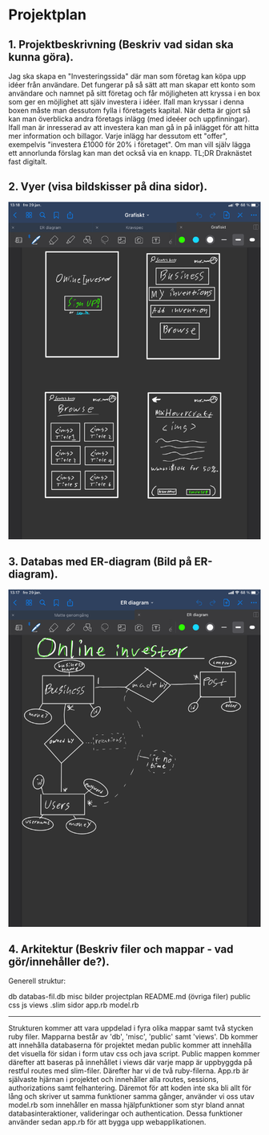 # Projektplan

## 1. Projektbeskrivning (Beskriv vad sidan ska kunna göra).

Jag ska skapa en "Investeringssida" där man som företag kan köpa upp idéer från användare. Det fungerar på så sätt att man skapar ett konto som användare och namnet på sitt företag och får möjligheten att kryssa i en box som ger en möjlighet att själv investera i idéer. Ifall man kryssar i denna boxen måste man dessutom fylla i företagets kapital. När detta är gjort så kan man överblicka andra företags inlägg (med ideéer och uppfinningar). Ifall man är inresserad av att investera kan man gå in på inlägget för att hitta mer information och billagor. Varje inlägg har dessutom ett "offer", exempelvis "investera £1000 för 20% i företaget". Om man vill själv lägga ett annorlunda förslag kan man det också via en knapp. TL;DR Draknästet fast digitalt. 

## 2. Vyer (visa bildskisser på dina sidor).

![Grafiskt](grafiskt.png)

## 3. Databas med ER-diagram (Bild på ER-diagram).

![ER-Diagram](er-diagram.png)

## 4. Arkitektur (Beskriv filer och mappar - vad gör/innehåller de?).

Generell struktur:

db
    databas-fil.db
misc
    bilder
    projectplan
    README.md
    (övriga filer)
public
    css
    js
views
    .slim sidor
app.rb
model.rb

-------

Strukturen kommer att vara uppdelad i fyra olika mappar samt två stycken ruby filer. Mapparna består av 'db', 'misc', 'public' samt 'views'. Db kommer att innehålla databaserna för projektet medan public kommer att innehålla det visuella för sidan i form utav css och java script. Public mappen kommer därefter att baseras på innehållet i views där varje mapp är uppbyggda på restful routes med slim-filer. Därefter har vi de två ruby-filerna. App.rb är självaste hjärnan i projektet och innehåller alla routes, sessions, authorizations samt felhantering. Däremot för att koden inte ska bli allt för lång och skriver ut samma funktioner samma gånger, använder vi oss utav model.rb som innehåller en massa hjälpfunktioner som styr bland annat databasinteraktioner, valideringar och authentication. Dessa funktioner använder sedan app.rb för att bygga upp webapplikationen.